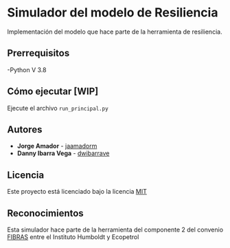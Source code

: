 # Simulador del modelo de Resiliencia

Implementación del modelo que hace parte de la herramienta de resiliencia.

## Prerrequisitos
-Python V 3.8

## Cómo ejecutar [WIP]

Ejecute el archivo `run_principal.py`


## Autores
* **Jorge Amador** - [jaamadorm](https://github.com/jaamadorm)
*  **Danny Ibarra Vega** - [dwibarrave](https://github.com/dwibarrave)

## Licencia
Este proyecto está licenciado bajo la licencia [MIT](LICENSE)

## Reconocimientos

Esta simulador hace parte de la herramienta del componente 2 del convenio [FIBRAS](http://humboldt.org.co/fibras/componente2.html) entre el Instituto Humboldt y Ecopetrol
